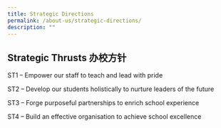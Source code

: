 ```yaml
---
title: Strategic Directions
permalink: /about-us/strategic-directions/
description: ""
---
```

Strategic Thrusts 办校方针
-------------------------

ST1 – Empower our staff to teach and lead with pride

ST2 – Develop our students holistically to nurture leaders of the future

ST3 – Forge purposeful partnerships to enrich school experience

ST4 – Build an effective organisation to achieve school excellence